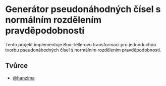 
# Generátor pseudonáhodných čísel s normálním rozdělením pravděpodobnosti

Tento projekt implementuje Box-Tellerovu transformaci pro jednoduchou tvorbu pseudonáhodných čísel s normálním rozdělením pravděpodobnosti.

## Tvůrce

- [@hanzlma](https://www.github.com/hanzlma)

